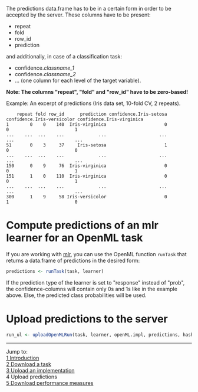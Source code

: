 The predictions data.frame has to be in a certain form in order to be accepted by the server. These columns have to be present:
* repeat 
* fold 
* row_id     
* prediction  

and additionally, in case of a classification task:
* confidence.*classname_1* 
* confidence.*classname_2* 
* ... (one column for each level of the target variable).

**Note: The columns "repeat", "fold" and "row_id" have to be zero-based!** 

Example: An excerpt of predictions (Iris data set, 10-fold CV, 2 repeats).

        repeat fold row_id      prediction confidence.Iris-setosa confidence.Iris-versicolor confidence.Iris-virginica  
    1        0    0    140  Iris-virginica                      0                          0                         1  
    ...    ...  ...    ...             ...                    ...                        ...                       ...  
    51       0    3     37     Iris-setosa                      1                          0                         0  
    ...    ...  ...    ...             ...                    ...                        ...                       ...  
    150      0    9     76  Iris-virginica                      0                          0                         1  
    151      1    0    110  Iris-virginica                      0                          0                         1  
    ...    ...  ...    ...             ...                    ...                        ...                       ...  
    300      1    9     58 Iris-versicolor                      0                          1                         0  

# Compute predictions of an mlr learner for an OpenML task
If you are working with [mlr](https://github.com/berndbischl/mlr), you can use the OpenML function `runTask` that returns a data.frame of predictions in the desired form:


```r
predictions <- runTask(task, learner)
```


If the prediction type of the learner is set to "response" instead of "prob", the confidence-columns will contain only 0s and 1s like in the example above. Else, the predicted class probabilities will be used.

# Upload predictions to the server

```r
run_ul <- uploadOpenMLRun(task, learner, openML.impl, predictions, hash)
```


----------------------------------------------------------------------------------------------------------------------
Jump to:    
[1 Introduction](1-Introduction.md)    
[2 Download a task](2-Download-a-task.md)  
[3 Upload an implementation](3-Upload-an-implementation.md)  
4 Upload predictions  
[5 Download performance measures](5-Download-performance-measures.md)
